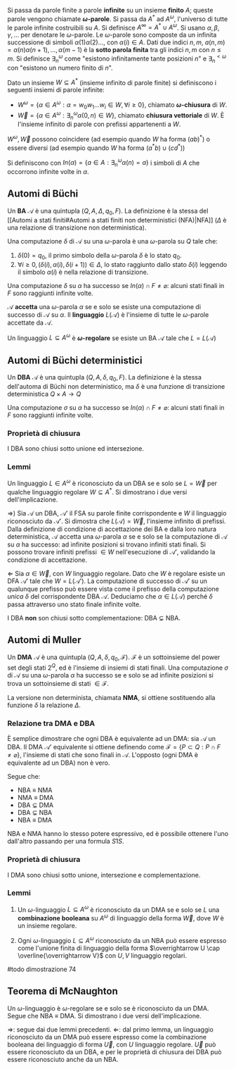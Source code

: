 Si passa da parole finite a parole **infinite** su un insieme **finito** $A$; queste parole vengono chiamate **$\omega$-parole**.
Si passa da $A^*$ ad $A^{\omega}$, l'universo di tutte le parole infinite costruibili su $A$. Si definisce $A^{\infty} = A^{*} \cup A^{\omega}$.
Si usano $\alpha, \beta, \gamma,\dots$ per denotare le $\omega$-parole. Le $\omega$-parole sono composte da un infinita successione di simboli $\alpha(1)\alpha(2)\dots$, con $\alpha(i) \in A$. 
Dati due indici $n,m$, $a(n,m) = \alpha(n)\alpha(n+1),\dots,\alpha(m-1)$ è la **sotto parola finita** tra gli indici $n,m$ con $n \leq m$.
Si definisce $\exists^{\omega}_n$ come "esistono infinitamente tante posizioni $n$" e $\exists^{< \omega}_n$ con "esistono un numero finito di $n$".

Dato un insieme $W \subseteq A^*$ (insieme infinito di parole finite) si definiscono i seguenti insiemi di parole infinite:
- $W^{\omega} = \{\alpha \in A^{\omega}: \alpha = w_{0}w_{1}\dots w_{i} \in W, \, \forall i \geq 0\}$, chiamato **$\omega$-chiusura** di $W$.
- $\overrightarrow{W} = \{\alpha \in A^{\omega}: \exists^{\omega}_n \alpha(0, n) \in W\}$, chiamato **chiusura vettoriale** di $W$. È l'insieme infinito di parole con prefissi appartenenti a $W$.

$W^{\omega}, \overrightarrow{W}$ possono coincidere (ad esempio quando $W$ ha forma $(ab)^*$) o essere diversi (ad esempio quando $W$ ha forma $(a^*b) \cup (cd^*)$)

Si definiscono con $In(\alpha) = \{a \in A: \exists^{\omega}_{n}\alpha(n) = a\}$ i simboli di $A$ che occorrono infinite volte in $\alpha$.

## Automi di Büchi

Un **BA** $\mathcal{A}$ è una quintupla $(Q,A,\Delta, q_{0}, F)$. La definizione è la stessa del [[Automi a stati finiti#Automi a stati finiti non deterministici (NFA)|NFA]] ($\Delta$ è una relazione di transizione non deterministica).

Una computazione $\delta$ di $\mathcal{A}$ su una $\omega$-parola è una $\omega$-parola su $Q$ tale che:
1. $\delta(0) = q_0$, il primo simbolo della $\omega$-parola $\delta$ è lo stato $q_0$.
2. $\forall i \geq 0, \, (\delta(i), \alpha(i), \delta(i+1)) \in \Delta$, lo stato raggiunto dallo stato $\delta(i)$ leggendo il simbolo $\alpha(i)$ è nella relazione di transizione.

Una computazione $\delta$ su $\alpha$ ha successo se $In(\alpha) \cap F \neq \varnothing$: alcuni stati finali in $F$ sono raggiunti infinite volte.

$\mathcal{A}$ **accetta** una $\omega$-parola $\alpha$ se e solo se esiste una computazione di successo di $\mathcal{A}$ su $\alpha$. Il **linguaggio** $L(\mathcal{A})$ è l'insieme di tutte le $\omega$-parole accettate da $\mathcal{A}$.

Un linguaggio $L \subseteq A^{\omega}$ è **$\omega$-regolare** se esiste un BA $\mathcal{A}$ tale che $L = L(\mathcal{A})$

## Automi di Büchi deterministici

Un **DBA** $\mathcal{A}$ è una quintupla $(Q,A,\delta, q_{0}, F)$. La definizione è la stessa dell'automa di Büchi non deterministico, ma $\delta$ è una funzione di transizione deterministica $Q \times A \rightarrow Q$

Una computazione $\sigma$ su $\alpha$ ha successo se $In(\alpha) \cap F \neq \varnothing$: alcuni stati finali in $F$ sono raggiunti infinite volte.

### Proprietà di chiusura
I DBA sono chiusi sotto unione ed intersezione.

### Lemmi
Un linguaggio $L \in A^{\omega}$ è riconosciuto da un DBA se e solo se $L = \overrightarrow{W}$ per qualche linguaggio regolare $W \subseteq A^*$. Si dimostrano i due versi dell'implicazione.

$\Rightarrow$) Sia $\mathcal{A}$ un DBA, $\mathcal{A}'$ il FSA su parole finite corrispondente e $W$ il linguaggio riconosciuto da $\mathcal{A}'$. Si dimostra che $L(\mathcal{A}) = \overrightarrow W$, l'insieme infinito di prefissi.
Dalla definizione di condizione di accettazione dei BA e dalla loro natura deterministica, $\mathcal{A}$ accetta una $\omega$-parola $\alpha$ se e solo se la computazione di $\mathcal{A}$ su $\alpha$ ha successo: ad infinite posizioni si trovano infiniti stati finali. 
Si possono trovare infiniti prefissi $\in W$ nell'esecuzione di $\mathcal{A}'$, validando la condizione di accettazione.

$\Leftarrow$ Sia $\alpha \in \overrightarrow W$, con $W$ linguaggio regolare.
Dato che $W$ è regolare esiste un DFA $\mathcal{A}'$ tale che $W = L(\mathcal{A}')$. La computazione di successo di $\mathcal{A}'$ su un qualunque prefisso può essere vista come il prefisso della computazione *unica* $\delta$ del corrispondente DBA $\mathcal{A}$.
Deduciamo che $\alpha \in L(\mathcal{A})$ perché $\delta$ passa attraverso uno stato finale infinite volte.

I DBA **non** son chiusi sotto complementazione: DBA $\subsetneq$ NBA.

## Automi di Muller

Un **DMA** $\mathcal{A}$ è una quintupla $(Q,A,\delta, q_{0}, \mathcal{F})$. 
$\mathcal{F}$ è un sottoinsieme del power set degli stati $2^Q$, ed è l'insieme di insiemi di stati finali. 
Una computazione $\sigma$ di $\mathcal{A}$ su una $\omega$-parola $\alpha$ ha successo se e solo se ad infinite posizioni si trova un sottoinsieme di stati $\in \mathcal{F}$.

La versione non determinista, chiamata **NMA**, si ottiene sostituendo alla funzione $\delta$ la relazione $\Delta$.

### Relazione tra DMA e DBA
È semplice dimostrare che ogni DBA è equivalente ad un DMA: sia $\mathcal{A}$ un DBA. Il DMA $\mathcal{A}'$ equivalente si ottiene definendo come $\mathcal{F} = \{P \subset Q : P \cap F \neq \varnothing \}$, l'insieme di stati che sono finali in $\mathcal{A}$. L'opposto (ogni DMA è equivalente ad un DBA) non è vero.

Segue che:
 - NBA $\equiv$ NMA
 - NMA $\equiv$ DMA
 - DBA $\subsetneq$ DMA
 - DBA $\subsetneq$ NBA
 - NBA $\equiv$ DMA

NBA e NMA hanno lo stesso potere espressivo, ed è possibile ottenere l'uno dall'altro passando per una formula $S1S$.

### Proprietà di chiusura
I DMA sono chiusi sotto unione, intersezione e complementazione.

### Lemmi
1. Un $\omega$-linguaggio $L \subseteq A^{\omega}$ è riconosciuto da un DMA se e solo se $L$ una **combinazione booleana** su $A^{\omega}$ di linguaggio della forma $\overrightarrow W$, dove $W$ è un insieme regolare.

2. Ogni $\omega$-linguaggio $L \subseteq A^{\omega}$ riconosciuto da un NBA può essere espresso come l'unione finita di linguaggio della forma $\overrightarrow U \cap \overline{\overrightarrow V}$ con $U,V$ linguaggio regolari.


#todo dimostrazione 74

## Teorema di McNaughton

Un $\omega$-linguaggio è $\omega$-regolare se e solo se è riconosciuto da un DMA. Segue che NBA $\equiv$ DMA. 
Si dimostrano i due versi dell'implicazione.

$\Rightarrow$: segue dai due lemmi precedenti.
$\Leftarrow$: dal primo lemma, un linguaggio riconosciuto da un DMA può essere espresso come la combinazione booleana dei linguaggio di forma $\overrightarrow U$, con $U$ linguaggio regolare. $\overrightarrow U$ può essere riconosciuto da un DBA, e per le proprietà di chiusura dei DBA può essere riconosciuto anche da un NBA.
